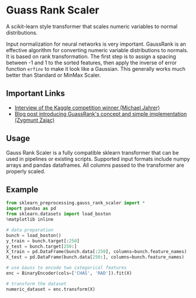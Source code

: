 # Guass Rank Scaler
  
A scikit-learn style transformer that scales numeric variables to normal distributions. 

Input normalization for neural networks is very important. GaussRank is an effective algorithm for converting numeric variable distributions to normals. It is based on rank transformation. The first step is to assign a spacing between -1 and 1 to the sorted features, then apply the inverse of error function `erfinv` to make it look like a Gaussian. This generally works much better than Standard or MinMax Scaler.
  
## Important Links
  
* [Interview of the Kaggle competition winner (Michael Jahrer)](https://www.kaggle.com/c/porto-seguro-safe-driver-prediction/discussion/44629#250927)  
* [Blog post introducing GuassRank's concept and simple implementation (Zygmunt Zając)](http://fastml.com/preparing-continuous-features-for-neural-networks-with-rankgauss)
  
## Usage

Gauss Rank Scaler is a fully compatible sklearn transformer that can be used in pipelines or existing scripts. Supported input formats include numpy arrays and pandas dataframes. All columns passed to the transformer are properly scaled.

## Example

```python
from sklearn_preprocessing.gauss_rank_scaler import *
import pandas as pd
from sklearn.datasets import load_boston
%matplotlib inline

# data preparation
bunch = load_boston()
y_train = bunch.target[:250]
y_test = bunch.target[250:]
X_train = pd.DataFrame(bunch.data[:250], columns=bunch.feature_names)
X_test = pd.DataFrame(bunch.data[250:], columns=bunch.feature_names)

# use Gauss to encode two categorical features
enc = BinaryEncoder(cols=['CHAS', 'RAD']).fit(X)

# transform the dataset
numeric_dataset = enc.transform(X)
```
